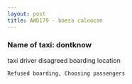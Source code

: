 ```yaml
---
layout: post
title: AWD179 - baesa caloocan
---
```


### Name of taxi: dontknow

taxi driver disagreed boarding location

```Refused boarding, Choosing passengers```
